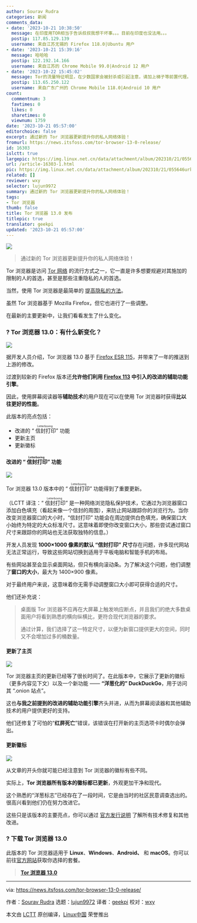 ```yaml
---
author: Sourav Rudra
categories: 新闻
comments_data:
- date: '2023-10-21 10:38:50'
  message: 在印度用TOR相当于告诉叔叔我想干坏事。。。目前在印度也没法用。。。
  postip: 117.85.129.139
  username: 来自江苏无锡的 Firefox 118.0|Ubuntu 用户
- date: '2023-10-21 15:39:16'
  message: 哈哈哈
  postip: 122.192.14.166
  username: 来自江苏的 Chrome Mobile 99.0|Android 12 用户
- date: '2023-10-22 15:45:02'
  message: Tor的流量特征明显，在少数国家会被封杀或引起注意，请加上梯子等前置代理。
  postip: 113.65.250.122
  username: 来自广东广州的 Chrome Mobile 118.0|Android 10 用户
count:
  commentnum: 3
  favtimes: 0
  likes: 0
  sharetimes: 0
  viewnum: 1759
date: '2023-10-21 05:57:00'
editorchoice: false
excerpt: 通过新的 Tor 浏览器更新提升你的私人网络体验！
fromurl: https://news.itsfoss.com/tor-browser-13-0-release/
id: 16303
islctt: true
largepic: https://img.linux.net.cn/data/attachment/album/202310/21/055646urkd0upcknv0znv5.jpg
url: /article-16303-1.html
pic: https://img.linux.net.cn/data/attachment/album/202310/21/055646urkd0upcknv0znv5.jpg.thumb.jpg
related: []
reviewer: wxy
selector: lujun9972
summary: 通过新的 Tor 浏览器更新提升你的私人网络体验！
tags:
- Tor 浏览器
thumb: false
title: Tor 浏览器 13.0 发布
titlepic: true
translator: geekpi
updated: '2023-10-21 05:57:00'
---
```


![](https://img.linux.net.cn/data/attachment/album/202310/21/055646urkd0upcknv0znv5.jpg)



> 
> 通过新的 Tor 浏览器更新提升你的私人网络体验！
> 
> 
> 


Tor 浏览器是访问 [Tor 网络](https://en.wikipedia.org/wiki/Tor_(network)) 的流行方式之一，它一直是许多想要规避对其施加的限制的人的首选，甚至是那些注重隐私的人的首选。


当然，使用 Tor 浏览器是最简单的 [提高隐私的方法](https://itsfoss.com/improve-privacy/)。


虽然 Tor 浏览器基于 Mozilla Firefox，但它也进行了一些调整。


在最新的主要更新中，让我们看看发生了什么变化。


### ? Tor 浏览器 13.0：有什么新变化？


![](https://img.linux.net.cn/data/attachment/album/202310/21/055722r003l3k2y1l45yvj.png)


据开发人员介绍，Tor 浏览器 13.0 基于 [Firefox ESR 115](https://www.mozilla.org/en-US/firefox/115.0esr/releasenotes/)，并带来了一年的推送到上游的修改。


过渡到较新的 Firefox 版本还**允许他们利用 [Firefox 113](https://www.mozilla.org/en-US/firefox/113.0/releasenotes/) 中引入的改进的辅助功能引擎**。


因此，使用屏幕阅读器等**辅助技术**的用户现在可以在使用 Tor 浏览器时获得**比以往更好的性能**。


此版本的亮点包括：


* 改进的 “<ruby> 信封打印 <rt>  Letterboxing </rt></ruby>” 功能
* 更新主页
* 更新徽标


#### 改进的 “<ruby> 信封打印 <rt>  Letterboxing </rt></ruby>” 功能


![](https://img.linux.net.cn/data/attachment/album/202310/21/055723gfk98ubdrwxajrx0.png)


Tor 浏览器 13.0 版本中的 “<ruby> 信封打印 <rt>  Letterboxing </rt></ruby>” 功能得到了重要更新。


（LCTT 译注：“<ruby> 信封打印 <rt>  Letterboxing </rt></ruby>” 是一种网络浏览隐私保护技术，它通过为浏览器窗口添加白色填充（看起来像一个信封的周围），来防止网站跟踪你的浏览行为。当你改变浏览器窗口的大小时，“信封打印” 功能会在周边提供白色填充，确保窗口大小始终为特定的大众标准尺寸。这意味着即使你改变窗口大小，那些尝试通过窗口尺寸来跟踪你的网站也无法获取独特的信息。）


开发人员发现 **1000×1000 像素的默认 “信封打印” 尺寸**存在问题，许多现代网站无法正常运行，导致这些网站切换到适用于平板电脑和智能手机的布局。


有些网站甚至会显示桌面网站，但只有横向滚动条。为了解决这个问题，他们调整了**窗口的大小**，最大为 1400×900 像素。


对于最终用户来说，这意味着你无需手动调整窗口大小即可获得合适的尺寸。


他们还补充说：



> 
> 桌面版 Tor 浏览器不应再在大屏幕上触发响应断点，并且我们的绝大多数桌面用户将看到熟悉的横向纵横比，更符合现代浏览器的要求。
> 
> 
> 通过计算，我们选择了这一特定尺寸，以便为新窗口提供更大的空间，同时又不会增加过多的桶数量。
> 
> 
> 


#### 更新了主页


![](https://img.linux.net.cn/data/attachment/album/202310/21/055724e9vr29h996jx44x9.png)


Tor 浏览器主页的更新已经等了很长时间了。在此版本中，它展示了更新的徽标（更多内容见下文）以及一个新功能 —— **“洋葱化的” DuckDuckGo**，用于访问其 “.onion 站点”。


这也**与我之前提到的改进的辅助功能引擎**齐头并进，从而为屏幕阅读器和其他辅助技术的用户提供更好的支持。


他们还修复了可怕的“**红屏死亡**”错误，该错误在打开新的主页选项卡时偶尔会弹出。


#### 更新徽标


![](https://img.linux.net.cn/data/attachment/album/202310/21/055724l55jiz52ku7iuci0.png)


从文章的开头你就可能已经注意到 Tor 浏览器的徽标有些不同。


实际上，**Tor 浏览器所有版本的徽标都已更新**，外观更加干净和现代。


这个熟悉的“洋葱标志”已经存在了一段时间，它是由当时的社区民意调查选出的。很高兴看到他们仍在努力改进它。


这些只是该版本的主要亮点，你可以通过 [官方发行说明](https://blog.torproject.org/new-release-tor-browser-130/) 了解所有技术修复和其他改进。


### ? 下载 Tor 浏览器 13.0


此版本的 Tor 浏览器适用于 **Linux**、**Windows**、**Android、** 和 **macOS**。你可以前往[官方网站](https://www.torproject.org/download/)获取你选择的套餐。



> 
> **[Tor 浏览器 13.0](https://www.torproject.org/download/)**
> 
> 
> 




---


via: <https://news.itsfoss.com/tor-browser-13-0-release/>


作者：[Sourav Rudra](https://news.itsfoss.com/author/sourav/) 选题：[lujun9972](https://github.com/lujun9972) 译者：[geekpi](https://github.com/geekpi) 校对：[wxy](https://github.com/wxy)


本文由 [LCTT](https://github.com/LCTT/TranslateProject) 原创编译，[Linux中国](https://linux.cn/) 荣誉推出